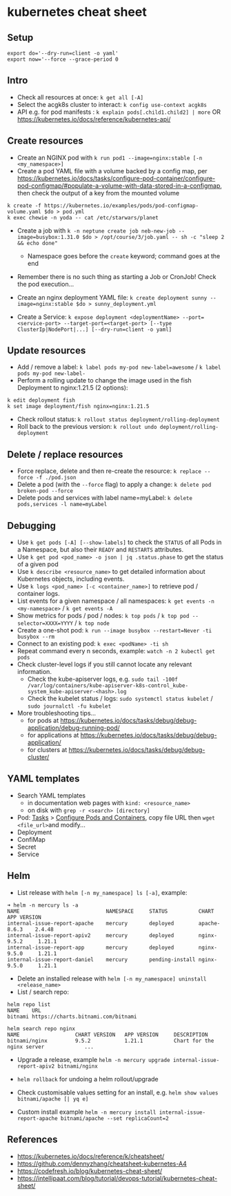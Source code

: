 # kubernetes cheat sheet

## Setup

```
export do='--dry-run=client -o yaml'
export now='--force --grace-period 0
```

## Intro

- Check all resources at once: `k get all [-A]`
- Select the acgk8s cluster to interact: `k config use-context acgk8s`
- API e.g. for pod manifests : `k explain pods[.child1.child2] | more` OR https://kubernetes.io/docs/reference/kubernetes-api/

## Create resources

- Create an NGINX pod with `k run pod1 --image=nginx:stable [-n <my_namespace>]`
- Create a pod YAML file with a volume backed by a config map, per https://kubernetes.io/docs/tasks/configure-pod-container/configure-pod-configmap/#populate-a-volume-with-data-stored-in-a-configmap, then check the output of a key from the mounted volume
```
k create -f https://kubernetes.io/examples/pods/pod-configmap-volume.yaml $do > pod.yml
k exec chewie -n yoda -- cat /etc/starwars/planet
```

- Create a job with `k -n neptune create job neb-new-job --image=busybox:1.31.0 $do > /opt/course/3/job.yaml -- sh -c "sleep 2 && echo done"`
  - Namespace goes before the `create` keyword; command goes at the end 
- Remember there is no such thing as starting a Job or CronJob! Check the pod execution...
- Create an nginx deployment YAML file: `k create deployment sunny --image=nginx:stable $do > sunny_deployment.yml`

- Create a Service: `k expose deployment <deploymentName> --port=<service-port> --target-port=<target-port> [--type ClusterIp|NodePort|...] [--dry-run=client -o yaml]`

## Update resources

- Add / remove a label: `k label pods my-pod new-label=awesome` / `k label pods my-pod new-label-`
- Perform a rolling update to change the image used in the fish Deployment to nginx:1.21.5 (2 options):
```
k edit deployment fish
k set image deployment/fish nginx=nginx:1.21.5
```
- Check rollout status: `k rollout status deployment/rolling-deployment`
- Roll back to the previous version: `k rollout undo deployment/rolling-deployment`

## Delete / replace resources
- Force replace, delete and then re-create the resource: `k replace --force -f ./pod.json`
- Delete a pod (with the `--force` flag) to apply a change: `k delete pod broken-pod --force`
- Delete pods and services with label name=myLabel: `k delete pods,services -l name=myLabel`

## Debugging

- Use `k get pods [-A] [--show-labels]` to check the `STATUS` of all Pods in a Namespace, but also their `READY` and `RESTARTS` attributes.
- Use `k get pod <pod_name> -o json | jq .status.phase` to get the status of a given pod
- Use `k describe <resource_name>` to get detailed information about Kubernetes objects, including events.
- Use `k logs <pod_name> [-c <container_name>]` to retrieve pod / container logs.
- List events for a given namespace / all namespaces: `k get events -n <my-namespace>` / `k get events -A` 
- Show metrics for pods / pod / nodes: `k top pods` / `k top pod --selector=XXXX=YYYY` / `k top node`
- Create a one-shot pod: `k run --image busybox --restart=Never -ti busybox --rm`
- Connect to an existing pod: `k exec <podName> -ti sh`
- Repeat command every n seconds, example: `watch -n 2 kubectl get pods`
- Check cluster-level logs if you still cannot locate any relevant information.
  - Check the kube-apiserver logs, e.g.
    `sudo tail -100f /var/log/containers/kube-apiserver-k8s-control_kube-system_kube-apiserver-<hash>.log`
  - Check the kubelet status / logs: `sudo systemctl status kubelet` / `sudo journalctl -fu kubelet`
- More troubleshooting tips...
  - for pods at https://kubernetes.io/docs/tasks/debug/debug-application/debug-running-pod/
  - for applications at https://kubernetes.io/docs/tasks/debug/debug-application/
  - for clusters at https://kubernetes.io/docs/tasks/debug/debug-cluster/

## YAML templates

- Search YAML templates
  - in documentation web pages with `kind: <resource_name>`
  - on disk with `grep -r <search> [directory]`
- Pod: [Tasks](https://kubernetes.io/docs/tasks/) > [Configure Pods and Containers](https://kubernetes.io/docs/tasks/configure-pod-container/), copy file URL then `wget <file_url>`and modify... 
- Deployment
- ConfiMap
- Secret
- Service

## Helm

- List release with `helm [-n my_namespace] ls [-a]`, example:
```
➜ helm -n mercury ls -a
NAME                            NAMESPACE     STATUS          CHART           APP VERSION
internal-issue-report-apache    mercury       deployed        apache-8.6.3    2.4.48     
internal-issue-report-apiv2     mercury       deployed        nginx-9.5.2     1.21.1     
internal-issue-report-app       mercury       deployed        nginx-9.5.0     1.21.1     
internal-issue-report-daniel    mercury       pending-install nginx-9.5.0     1.21.1 
```

- Delete an installed release with `helm [-n my_namespace] uninstall <release_name>`
- List / search repo:
```
helm repo list
NAME    URL                               
bitnami https://charts.bitnami.com/bitnami

helm search repo nginx
NAME                  CHART VERSION   APP VERSION     DESCRIPTION          
bitnami/nginx         9.5.2           1.21.1          Chart for the nginx server             ...
```
- Upgrade a release, example `helm -n mercury upgrade internal-issue-report-apiv2 bitnami/nginx`

- `helm rollback` for undoing a helm rollout/upgrade
- Check customisable values setting for an install, e.g. `helm show values bitnami/apache [| yq e]`
- Custom install example `helm -n mercury install internal-issue-report-apache bitnami/apache --set replicaCount=2`

## References
- https://kubernetes.io/docs/reference/k/cheatsheet/
- https://github.com/dennyzhang/cheatsheet-kubernetes-A4
- https://codefresh.io/blog/kubernetes-cheat-sheet/
- https://intellipaat.com/blog/tutorial/devops-tutorial/kubernetes-cheat-sheet/